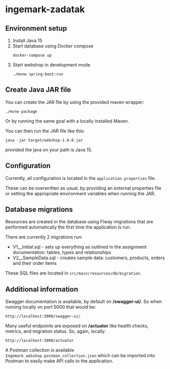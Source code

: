 # ingemark-zadatak


## Environment setup
1. Install Java 15
2. Start database using Docker compose
    ```
    docker-compose up
    ```
3. Start webshop in development mode
    ```
    ./mvnw spring-boot:run
    ```
## Create Java JAR file
You can create the JAR file by using the provided maven wrapper:
```
./mvnw package
```
Or by running the same goal with a locally installed Maven.

You can then run the JAR file like this:
```
java -jar target/webshop-1.0.0.jar
```
provided the java on your path is Java 15.

## Configuration
Currently, all configuration is located in the `application.properties` file.

These can be overwritten as usual, by providing an external properties file or setting the appropriate environment variables when running the JAR.

## Database migrations
Resources are created in the database using Flway migrations that are performed automatically the first time the application is run.

There are currently 2 migrations run:
 - V1__Initial.sql - sets up everything as outlined in the assignment documentation: tables, types and relationships
 - V2__SampleData.sql - creates sample data: customers, products, orders and their order items

These SQL files are located in `src/main/resources/db/migration`.

## Additional information

Swagger documentation is available, by default on **/swagger-ui/**. So when running locally on port 5000 that would be:
```
http://localhost:5000/swagger-ui/
```
Many useful endpoints are exposed on **/actuator** like health checks, metrics, and migration status. So, again, locally:
```
http://localhost:5000/actuator
```
A Postman collection is available `Ingemark_webshop.postman_collection.json` which can be imported into Postman to easily make API calls to the application.
